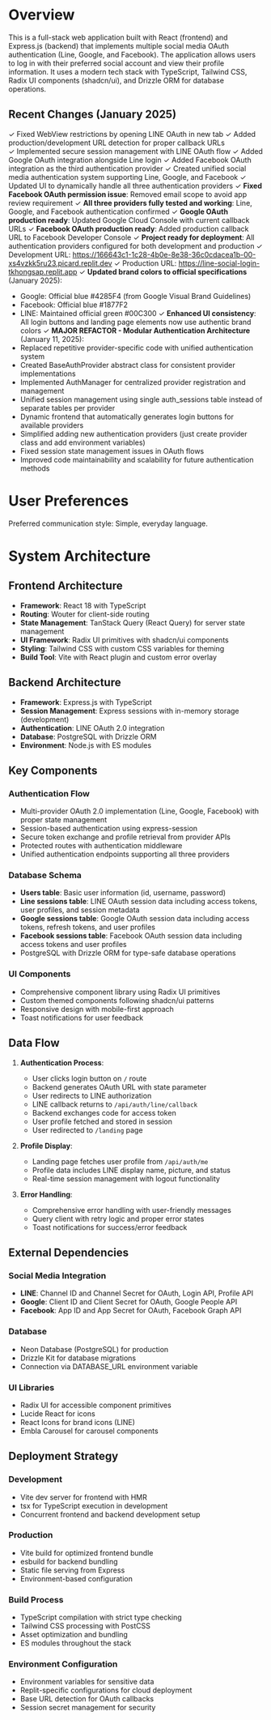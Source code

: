 # Overview

This is a full-stack web application built with React (frontend) and Express.js (backend) that implements multiple social media OAuth authentication (Line, Google, and Facebook). The application allows users to log in with their preferred social account and view their profile information. It uses a modern tech stack with TypeScript, Tailwind CSS, Radix UI components (shadcn/ui), and Drizzle ORM for database operations.

## Recent Changes (January 2025)
✓ Fixed WebView restrictions by opening LINE OAuth in new tab
✓ Added production/development URL detection for proper callback URLs  
✓ Implemented secure session management with LINE OAuth flow
✓ Added Google OAuth integration alongside Line login
✓ Added Facebook OAuth integration as the third authentication provider
✓ Created unified social media authentication system supporting Line, Google, and Facebook
✓ Updated UI to dynamically handle all three authentication providers
✓ **Fixed Facebook OAuth permission issue**: Removed email scope to avoid app review requirement
✓ **All three providers fully tested and working**: Line, Google, and Facebook authentication confirmed
✓ **Google OAuth production ready**: Updated Google Cloud Console with current callback URLs
✓ **Facebook OAuth production ready**: Added production callback URL to Facebook Developer Console
✓ **Project ready for deployment**: All authentication providers configured for both development and production
✓ Development URL: https://166643c1-1c28-4b0e-8e38-36c0cdacea1b-00-xs4vzkk5ru23.picard.replit.dev
✓ Production URL: https://line-social-login-tkhongsap.replit.app
✓ **Updated brand colors to official specifications** (January 2025):
  - Google: Official blue #4285F4 (from Google Visual Brand Guidelines)
  - Facebook: Official blue #1877F2
  - LINE: Maintained official green #00C300
✓ **Enhanced UI consistency**: All login buttons and landing page elements now use authentic brand colors
✓ **MAJOR REFACTOR - Modular Authentication Architecture** (January 11, 2025):
  - Replaced repetitive provider-specific code with unified authentication system
  - Created BaseAuthProvider abstract class for consistent provider implementations
  - Implemented AuthManager for centralized provider registration and management
  - Unified session management using single auth_sessions table instead of separate tables per provider
  - Dynamic frontend that automatically generates login buttons for available providers
  - Simplified adding new authentication providers (just create provider class and add environment variables)
  - Fixed session state management issues in OAuth flows
  - Improved code maintainability and scalability for future authentication methods

# User Preferences

Preferred communication style: Simple, everyday language.

# System Architecture

## Frontend Architecture
- **Framework**: React 18 with TypeScript
- **Routing**: Wouter for client-side routing
- **State Management**: TanStack Query (React Query) for server state management
- **UI Framework**: Radix UI primitives with shadcn/ui components
- **Styling**: Tailwind CSS with custom CSS variables for theming
- **Build Tool**: Vite with React plugin and custom error overlay

## Backend Architecture
- **Framework**: Express.js with TypeScript
- **Session Management**: Express sessions with in-memory storage (development)
- **Authentication**: LINE OAuth 2.0 integration
- **Database**: PostgreSQL with Drizzle ORM
- **Environment**: Node.js with ES modules

## Key Components

### Authentication Flow
- Multi-provider OAuth 2.0 implementation (Line, Google, Facebook) with proper state management
- Session-based authentication using express-session
- Secure token exchange and profile retrieval from provider APIs
- Protected routes with authentication middleware
- Unified authentication endpoints supporting all three providers

### Database Schema
- **Users table**: Basic user information (id, username, password)
- **Line sessions table**: LINE OAuth session data including access tokens, user profiles, and session metadata
- **Google sessions table**: Google OAuth session data including access tokens, refresh tokens, and user profiles
- **Facebook sessions table**: Facebook OAuth session data including access tokens and user profiles
- PostgreSQL with Drizzle ORM for type-safe database operations

### UI Components
- Comprehensive component library using Radix UI primitives
- Custom themed components following shadcn/ui patterns
- Responsive design with mobile-first approach
- Toast notifications for user feedback

## Data Flow

1. **Authentication Process**:
   - User clicks login button on `/` route
   - Backend generates OAuth URL with state parameter
   - User redirects to LINE authorization
   - LINE callback returns to `/api/auth/line/callback`
   - Backend exchanges code for access token
   - User profile fetched and stored in session
   - User redirected to `/landing` page

2. **Profile Display**:
   - Landing page fetches user profile from `/api/auth/me`
   - Profile data includes LINE display name, picture, and status
   - Real-time session management with logout functionality

3. **Error Handling**:
   - Comprehensive error handling with user-friendly messages
   - Query client with retry logic and proper error states
   - Toast notifications for success/error feedback

## External Dependencies

### Social Media Integration
- **LINE**: Channel ID and Channel Secret for OAuth, Login API, Profile API
- **Google**: Client ID and Client Secret for OAuth, Google People API
- **Facebook**: App ID and App Secret for OAuth, Facebook Graph API

### Database
- Neon Database (PostgreSQL) for production
- Drizzle Kit for database migrations
- Connection via DATABASE_URL environment variable

### UI Libraries
- Radix UI for accessible component primitives
- Lucide React for icons
- React Icons for brand icons (LINE)
- Embla Carousel for carousel components

## Deployment Strategy

### Development
- Vite dev server for frontend with HMR
- tsx for TypeScript execution in development
- Concurrent frontend and backend development setup

### Production
- Vite build for optimized frontend bundle
- esbuild for backend bundling
- Static file serving from Express
- Environment-based configuration

### Build Process
- TypeScript compilation with strict type checking
- Tailwind CSS processing with PostCSS
- Asset optimization and bundling
- ES modules throughout the stack

### Environment Configuration
- Environment variables for sensitive data
- Replit-specific configurations for cloud deployment
- Base URL detection for OAuth callbacks
- Session secret management for security